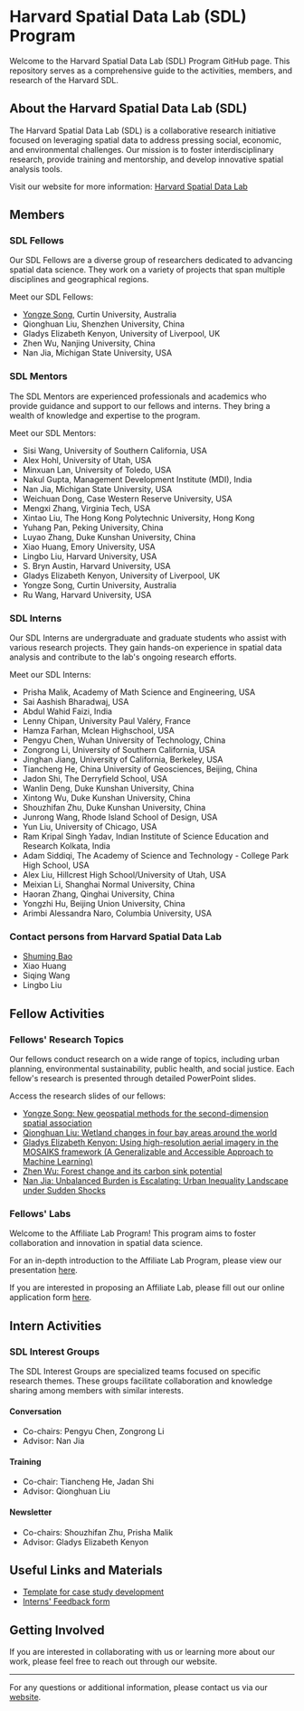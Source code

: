 # Harvard Spatial Data Lab (SDL) Program

Welcome to the Harvard Spatial Data Lab (SDL) Program GitHub page. This repository serves as a comprehensive guide to the activities, members, and research of the Harvard SDL. 

## About the Harvard Spatial Data Lab (SDL)

The Harvard Spatial Data Lab (SDL) is a collaborative research initiative focused on leveraging spatial data to address pressing social, economic, and environmental challenges. Our mission is to foster interdisciplinary research, provide training and mentorship, and develop innovative spatial analysis tools.

Visit our website for more information: [Harvard Spatial Data Lab](https://sdl.gis.harvard.edu/)

## Members

### SDL Fellows

Our SDL Fellows are a diverse group of researchers dedicated to advancing spatial data science. They work on a variety of projects that span multiple disciplines and geographical regions. 

Meet our SDL Fellows:

- [Yongze Song](https://yongzesong.com/), Curtin University, Australia
- Qionghuan Liu, Shenzhen University, China
- Gladys Elizabeth Kenyon, University of Liverpool, UK
- Zhen Wu, Nanjing University, China
- Nan	Jia, Michigan State University, USA

### SDL Mentors

The SDL Mentors are experienced professionals and academics who provide guidance and support to our fellows and interns. They bring a wealth of knowledge and expertise to the program.

Meet our SDL Mentors:

- Sisi Wang, University of Southern California, USA
- Alex Hohl, University of Utah, USA
- Minxuan Lan, University of Toledo, USA
- Nakul Gupta, Management Development Institute (MDI), India
- Nan Jia, Michigan State University, USA
- Weichuan Dong, Case Western Reserve University, USA
- Mengxi Zhang, Virginia Tech, USA
- Xintao Liu, The Hong Kong Polytechnic University, Hong Kong
- Yuhang Pan, Peking University, China
- Luyao Zhang, Duke Kunshan University, China
- Xiao Huang, Emory University, USA
- Lingbo Liu, Harvard University, USA
- S. Bryn Austin, Harvard University, USA
- Gladys Elizabeth Kenyon, University of Liverpool, UK
- Yongze Song, Curtin University, Australia
- Ru Wang, Harvard University, USA

### SDL Interns

Our SDL Interns are undergraduate and graduate students who assist with various research projects. They gain hands-on experience in spatial data analysis and contribute to the lab's ongoing research efforts.

Meet our SDL Interns:

- Prisha Malik, Academy of Math Science and Engineering, USA
- Sai Aashish Bharadwaj, USA
- Abdul Wahid Faizi, India
- Lenny Chipan, University Paul Valéry, France
- Hamza Farhan, Mclean Highschool, USA
- Pengyu Chen, Wuhan University of Technology, China
- Zongrong Li, University of Southern California, USA
- Jinghan Jiang, University of California, Berkeley, USA
- Tiancheng He, China University of Geosciences, Beijing, China
- Jadon Shi, The Derryfield School, USA
- Wanlin Deng, Duke Kunshan University, China
- Xintong Wu, Duke Kunshan University, China
- Shouzhifan Zhu, Duke Kunshan University, China
- Junrong Wang, Rhode Island School of Design, USA
- Yun Liu, University of Chicago, USA
- Ram Kripal Singh Yadav, Indian Institute of Science Education and Research Kolkata, India
- Adam Siddiqi, The Academy of Science and Technology - College Park High School, USA
- Alex Liu, Hillcrest High School/University of Utah, USA
- Meixian Li, Shanghai Normal University, China
- Haoran Zhang, Qinghai University, China
- Yongzhi Hu, Beijing Union University, China
- Arimbi Alessandra Naro, Columbia University, USA

### Contact persons from Harvard Spatial Data Lab

- [Shuming Bao](https://sdl.gis.harvard.edu/people/shuming-bao)
- Xiao Huang
- Siqing Wang
- Lingbo Liu

## Fellow Activities

### Fellows' Research Topics

Our fellows conduct research on a wide range of topics, including urban planning, environmental sustainability, public health, and social justice. Each fellow's research is presented through detailed PowerPoint slides.

Access the research slides of our fellows:

- [Yongze Song: New geospatial methods for the second-dimension spatial association](https://github.com/yongzesong/sdl-program/blob/main/SDL%20Fellow%20Research%20Plan/fellow%20yongze%20song.pptx)
- [Qionghuan Liu: Wetland changes in four bay areas around the world](https://github.com/yongzesong/sdl-program/blob/main/SDL%20Fellow%20Research%20Plan/fellow%20qionghuan%20liu.pptx)
- [Gladys Elizabeth Kenyon: Using high-resolution aerial imagery in the MOSAIKS framework (A Generalizable and Accessible Approach to Machine Learning)](https://github.com/yongzesong/sdl-program/blob/main/SDL%20Fellow%20Research%20Plan/fellow%20Gladys%20Kenyon.pptx)
- [Zhen Wu: Forest change and its carbon sink potential](https://github.com/yongzesong/sdl-program/blob/main/SDL%20Fellow%20Research%20Plan/fellow%20zhen%20wu.pptx)
- [Nan Jia: Unbalanced Burden is Escalating: Urban Inequality Landscape under Sudden Shocks](https://github.com/yongzesong/sdl-program/blob/main/SDL%20Fellow%20Research%20Plan/fellow%20nan%20jia.pptx)


### Fellows' Labs

Welcome to the Affiliate Lab Program! This program aims to foster collaboration and innovation in spatial data science.

For an in-depth introduction to the Affiliate Lab Program, please view our presentation [here](https://docs.google.com/presentation/d/1WP8rRgevCAr2zvr4_aSWOMJbmLpzRO3E/edit#slide=id.p1).

If you are interested in proposing an Affiliate Lab, please fill out our online application form [here](https://harvard.az1.qualtrics.com/jfe/form/SV_6stTV3AethaKyP4).

## Intern Activities

### SDL Interest Groups

The SDL Interest Groups are specialized teams focused on specific research themes. These groups facilitate collaboration and knowledge sharing among members with similar interests.

#### Conversation
- Co-chairs: Pengyu Chen, Zongrong Li
- Advisor: Nan Jia

#### Training
- Co-chair: Tiancheng He, Jadan Shi
- Advisor: Qionghuan Liu

#### Newsletter
- Co-chairs: Shouzhifan Zhu, Prisha Malik
- Advisor: Gladys Elizabeth Kenyon

## Useful Links and Materials

- [Template for case study development](https://docs.google.com/presentation/d/1PbWT4NGWG-gKHAPVJOemfxxd6JmEJy8H/edit?usp=drive_web&ouid=115874162170317228708&rtpof=true)
- [Interns' Feedback form](https://yongzesong.com/sdl-program-intern-feedback/)
  

## Getting Involved

If you are interested in collaborating with us or learning more about our work, please feel free to reach out through our website.


---

For any questions or additional information, please contact us via our [website](https://sdl.gis.harvard.edu/).

